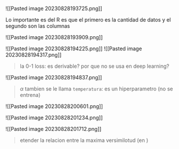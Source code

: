 ![[Pasted image 20230828193725.png]]

Lo importante es del R es que el primero es la cantidad de datos y el segundo son las columnas

![[Pasted image 20230828193909.png]]

![[Pasted image 20230828194225.png]]
![[Pasted image 20230828194317.png]]

> la 0-1 loss: es derivable? por que no se usa en deep learning?

![[Pasted image 20230828194837.png]]

> $\alpha$ tambien se le llama `temperatura`: es un hiperparametro (no se entrena)


![[Pasted image 20230828200601.png]]


![[Pasted image 20230828201234.png]]

![[Pasted image 20230828201712.png]]

> etender la relacion entre la maxima versimilotud (en )